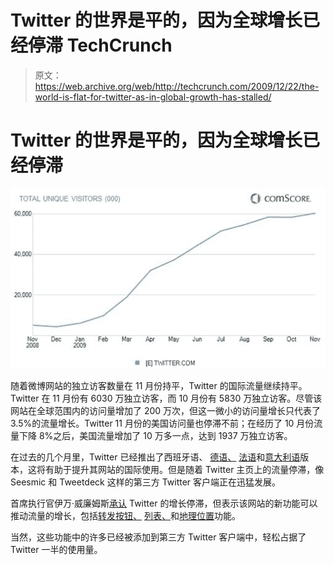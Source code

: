 # Twitter 的世界是平的，因为全球增长已经停滞 TechCrunch

> 原文：<https://web.archive.org/web/http://techcrunch.com/2009/12/22/the-world-is-flat-for-twitter-as-in-global-growth-has-stalled/>

# Twitter 的世界是平的，因为全球增长已经停滞

![](img/64f594dba72df8e3fd5ab418ef7b757c.png)

随着微博网站的独立访客数量在 11 月份持平，Twitter 的国际流量继续持平。Twitter 在 11 月份有 6030 万独立访客，而 10 月份有 5830 万独立访客。尽管该网站在全球范围内的访问量增加了 200 万次，但这一微小的访问量增长只代表了 3.5%的流量增长。Twitter 11 月份的美国访问量也停滞不前；在经历了 10 月份流量下降 8%之后，美国流量增加了 10 万多一点，达到 1937 万独立访客。

在过去的几个月里，Twitter 已经推出了西班牙语、 [德语、](https://web.archive.org/web/20230123225634/http://techcrunch.com/2009/12/16/danke-twitter-rolls-out-german-version/) [法语](https://web.archive.org/web/20230123225634/http://techcrunch.com/2009/11/19/french-tweet-twitter-goes-french-in-time-for-leweb/)和[意大利语](https://web.archive.org/web/20230123225634/http://techcrunch.com/2009/12/10/twitter-italian/)版本，这将有助于提升其网站的国际使用。但是随着 Twitter 主页上的流量停滞，像 Seesmic 和 Tweetdeck 这样的第三方 Twitter 客户端正在迅猛发展。

首席执行官伊万·威廉姆斯[承认](https://web.archive.org/web/20230123225634/http://techcrunch.com/2009/10/20/web-2-0-summit-a-conversation-with-twitters-ev-williams/) Twitter 的增长停滞，但表示该网站的新功能可以推动流量的增长，包括[转发按钮、](https://web.archive.org/web/20230123225634/http://techcrunch.com/2009/11/10/hate-it-or-love-it-twitters-new-retweet-style-rolling-out/) [列表、](https://web.archive.org/web/20230123225634/http://techcrunch.com/2009/10/15/breaking-twitter-begins-lists-rollout/)和[地理位置](https://web.archive.org/web/20230123225634/http://techcrunch.com/2009/08/20/twitter-can-now-know-where-you-tweet/)功能。

当然，这些功能中的许多已经被添加到第三方 Twitter 客户端中，轻松占据了 Twitter 一半的使用量。